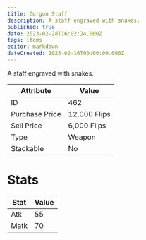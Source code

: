 ```yaml
---
title: Gorgon Staff
description: A staff engraved with snakes.
published: true
date: 2023-02-28T16:02:24.000Z
tags: items
editor: markdown
dateCreated: 2023-02-16T00:00:00.000Z
---
```


A staff engraved with snakes.

|Attribute|Value|
|-|-|
|ID|462|
|Purchase Price|12,000 Flips|
|Sell Price|6,000 Flips|
|Type|Weapon|
|Stackable|No|

# Stats
|Stat|Value|
|-|-|
|Atk|55|
|Matk|70|
